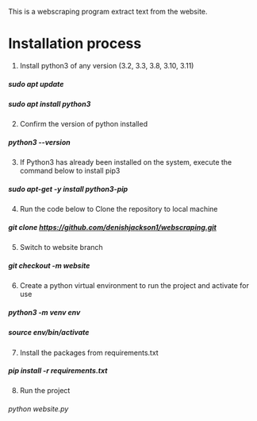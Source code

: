 This is a webscraping program extract text from the website.

# Installation process

1. Install python3 of any version (3.2, 3.3, 3.8, 3.10, 3.11)

##### sudo apt update

##### sudo apt install python3

2. Confirm the version of python installed

##### python3 --version

3. If Python3 has already been installed on the system, execute the command below to install pip3

##### sudo apt-get -y install python3-pip

4. Run the code below to Clone the repository to local machine

##### git clone https://github.com/denishjackson1/webscraping.git

5. Switch to website branch

##### git checkout -m website

6. Create a python virtual environment to run the project and activate for use

##### python3 -m venv env

##### source env/bin/activate

7. Install the packages from requirements.txt

##### pip install -r requirements.txt

8. Run the project

###### python website.py